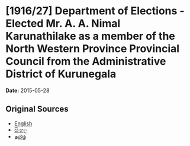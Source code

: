 # [1916/27] Department of Elections - Elected Mr. A. A. Nimal Karunathilake as a member of the North Western Province Provincial Council from the Administrative District of Kurunegala

**Date:** 2015-05-28

## Original Sources

- [English](https://documents.gov.lk/view/extra-gazettes/2015/5/1916-27_E.pdf)
- [සිංහල](https://documents.gov.lk/view/extra-gazettes/2015/5/1916-27_S.pdf)
- [தமிழ்](https://documents.gov.lk/view/extra-gazettes/2015/5/1916-27_T.pdf)
